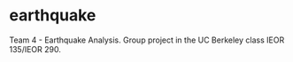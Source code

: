 # earthquake
Team 4 - Earthquake Analysis. Group project in the UC Berkeley class IEOR 135/IEOR 290. 
